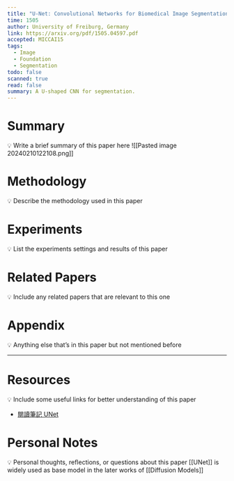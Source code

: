 ```yaml
---
title: "U-Net: Convolutional Networks for Biomedical Image Segmentation"
time: 1505
author: University of Freiburg, Germany
link: https://arxiv.org/pdf/1505.04597.pdf
accepted: MICCAI15
tags:
  - Image
  - Foundation
  - Segmentation
todo: false
scanned: true
read: false
summary: A U-shaped CNN for segmentation.
---
```

# Summary
💡 Write a brief summary of this paper here
![[Pasted image 20240210122108.png]]
# Methodology
💡 Describe the methodology used in this paper

# Experiments
💡 List the experiments settings and results of this paper

# Related Papers
💡 Include any related papers that are relevant to this one

# Appendix
💡 Anything else that’s in this paper but not mentioned before

---
# Resources
💡 Include some useful links for better understanding of this paper
- [閱讀筆記 UNet](https://zhuanlan.zhihu.com/p/90418337)
# Personal Notes
💡 Personal thoughts, reflections, or questions about this paper
[[UNet]] is widely used as base model in the later works of [[Diffusion Models]]